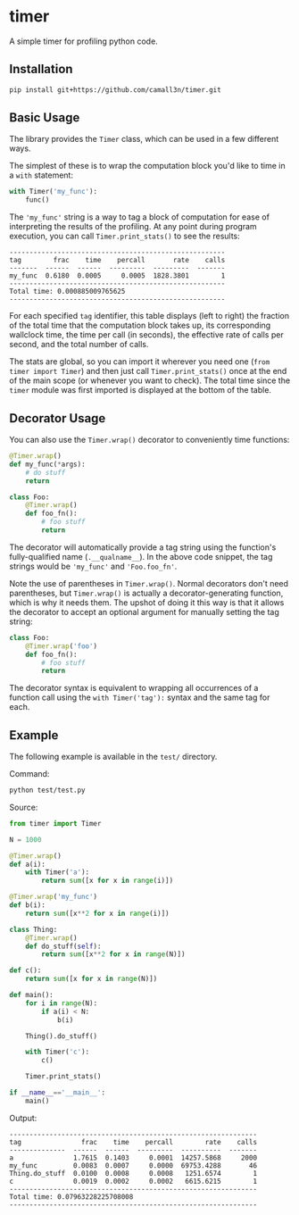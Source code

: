 # timer
A simple timer for profiling python code.

## Installation

```bash
pip install git+https://github.com/camall3n/timer.git
```

## Basic Usage

The library provides the `Timer` class, which can be used in a few different ways.

The simplest of these is to wrap the computation block you'd like to time in a `with` statement:

```python
with Timer('my_func'):
    func()
```

The `'my_func'` string is a way to tag a block of computation for ease of interpreting the results of the profiling. At any point during program execution, you can call `Timer.print_stats()` to see the results:

```text
------------------------------------------------------
tag        frac    time    percall       rate    calls
-------  ------  ------  ---------  ---------  -------
my_func  0.6180  0.0005     0.0005  1828.3801        1
------------------------------------------------------
Total time: 0.000885009765625
------------------------------------------------------
```

For each specified `tag` identifier, this table displays (left to right) the fraction of the total time that the computation block takes up, its corresponding wallclock time, the time per call (in seconds), the effective rate of calls per second, and the total number of calls.

The stats are global, so you can import it wherever you need one (`from timer import Timer`) and then just call `Timer.print_stats()` once at the end of the main scope (or whenever you want to check). The total time since the `timer` module was first imported is displayed at the bottom of the table.

## Decorator Usage

You can also use the `Timer.wrap()` decorator to conveniently time functions:

```python
@Timer.wrap()
def my_func(*args):
    # do stuff
    return

class Foo:
    @Timer.wrap()
    def foo_fn():
        # foo stuff
        return
```

The decorator will automatically provide a tag string using the function's fully-qualified name (`.__qualname__`). In the above code snippet, the tag strings would be `'my_func'` and `'Foo.foo_fn'`.

Note the use of parentheses in `Timer.wrap()`. Normal decorators don't need parentheses, but `Timer.wrap()` is actually a decorator-generating function, which is why it needs them. The upshot of doing it this way is that it allows the decorator to accept an optional argument for manually setting the tag string:

```python
class Foo:
    @Timer.wrap('foo')
    def foo_fn():
        # foo stuff
        return
```

The decorator syntax is equivalent to wrapping all occurrences of a function call using the `with Timer('tag'):` syntax and the same tag for each.

## Example

The following example is available in the `test/` directory.

Command:

```bash
python test/test.py
```

Source:

```python
from timer import Timer

N = 1000

@Timer.wrap()
def a(i):
    with Timer('a'):
        return sum([x for x in range(i)])

@Timer.wrap('my_func')
def b(i):
    return sum([x**2 for x in range(i)])

class Thing:
    @Timer.wrap()
    def do_stuff(self):
        return sum([x**2 for x in range(N)])

def c():
    return sum([x for x in range(N)])

def main():
    for i in range(N):
        if a(i) < N:
            b(i)

    Thing().do_stuff()

    with Timer('c'):
        c()

    Timer.print_stats()

if __name__=='__main__':
    main()
```

Output:

```text
--------------------------------------------------------------
tag               frac    time    percall        rate    calls
--------------  ------  ------  ---------  ----------  -------
a               1.7615  0.1403     0.0001  14257.5868     2000
my_func         0.0083  0.0007     0.0000  69753.4288       46
Thing.do_stuff  0.0100  0.0008     0.0008   1251.6574        1
c               0.0019  0.0002     0.0002   6615.6215        1
--------------------------------------------------------------
Total time: 0.07963228225708008
--------------------------------------------------------------
```
